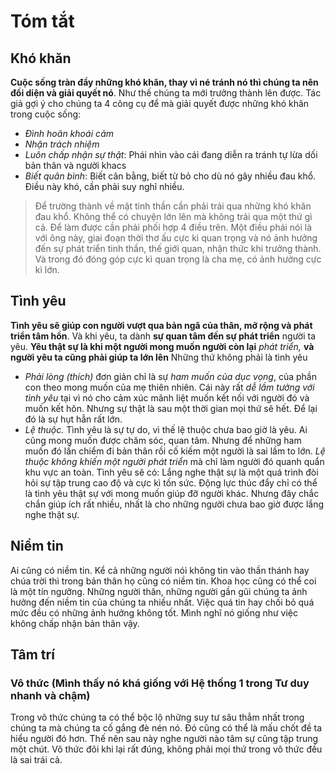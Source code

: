 # Tóm tắt

## Khó khăn 
**Cuộc sống tràn đầy những khó khăn, thay vì né tránh nó thì chúng ta nên đối diện và giải quyết nó**. Như thế chúng ta mới trưởng thành lên được. Tác giả gợi ý cho chúng ta 4 công cụ để mà giải quyết được những khó khăn trong cuộc sống: 
* _Đình hoãn khoái cảm_
* _Nhận trách nhiệm_
* _Luôn chấp nhận sự thật_: Phái nhìn vào cái đang diễn ra tránh tự lừa dối bản thân và người khacs
* _Biết quân bình_: Biết cân bằng, biết từ bỏ cho dù nó gây nhiều đau khổ. Điều này khó, cần phải suy nghĩ nhiều.
> Để trường thành về mặt tinh thần cần phải trải qua những khó khăn đau khổ. Không thể có chuyện lớn lên mà không trải qua một thứ gì cả. Để làm được cần phải phối hợp 4 điều trên. 
Một điều phải nói là với ông này, giai đoạn thời thơ ấu cực kì quan trọng và nó ảnh hưởng đến sự phát triển tinh thần, thế giới quan, nhận thức khi trưởng thành. Và trong đó đóng góp cực kì quan trọng là cha mẹ, có ảnh hưởng cực kì lớn.

## Tình yêu
**Tình yêu sẽ giúp con người vượt qua bản ngã của thân, mở rộng và phát triển tâm hồn**. Và khi yêu, ta dành **sự quan tâm đến sự phát triển** người ta yêu.
**Yêu thật sự là khi một người mong muốn người còn lại** _phát triển,_ **và người yêu ta cũng phải giúp ta lớn lên**
Những thứ không phải là tình yêu
* _Phải lòng (thích)_ đơn giản chỉ là sự _ham muốn của dục vọng_, của phần con theo mong muốn của mẹ thiên nhiên. Cái này rất _dễ lầm tưởng với tình yêu_ tại vì nó cho cảm xúc mãnh liệt muốn kết nối với người đó và muốn kết hôn. Nhưng sự thật là sau một thời gian mọi thứ sẽ hết. Để lại đó là sự hụt hẫn rất lớn.
* _Lệ thuộc._ Tình yêu là sự tự do, vì thế lệ thuộc chưa bao giờ là yêu. Ai cũng mong muốn được chăm sóc, quan tâm. Nhưng để những ham muốn đó lấn chiểm đi bản thân rồi cố kiếm một người là sai lầm to lớn. _Lệ thuộc không khiến một người phát triển_ mà chỉ làm người đó quanh quẩn khu vực an toàn.
Tình yêu sẽ có: Lắng nghe thật sự là một quá trình đòi hỏi sự tập trung cao độ và cực kì tốn sức. Động lực thúc đẩy chỉ có thể là tình yêu thật sự với mong muốn giúp đỡ người khác. Nhưng đây chắc chắn giúp ích rất nhiều, nhất là cho những người chưa bao giờ được lắng nghe thật sự.

## Niềm tin
Ai cũng có niềm tin. Kể cả những người nói không tin vào thần thánh hay chúa trời thì trong bản thân họ cũng có niềm tin. Khoa học cũng có thể coi là một tín ngưỡng.
Những người thân, những người gần gũi chúng ta ảnh hưởng đến niềm tin của chúng ta nhiều nhất.
Việc quá tin hay chối bỏ quá mức đều có những ảnh hưởng không tốt. Mình nghĩ nó giống như việc không chấp nhận bản thân vậy.

## Tâm trí
### Vô thức (Mình thấy nó khá giống với Hệ thống 1 trong Tư duy nhanh và chậm)
Trong vô thức chúng ta có thể bộc lộ những suy tư sâu thẳm nhất trong chúng ta mà chúng ta cố gắng đè nén nó. Đó cũng có thể là mấu chốt đề ta hiểu người đó hơn. Thế nên sau này nghe người nào tâm sự cũng tập trung một chút.
Vô thức đôi khi lại rất đúng, không phải mọi thứ trong vô thức đều là sai trái cả.

